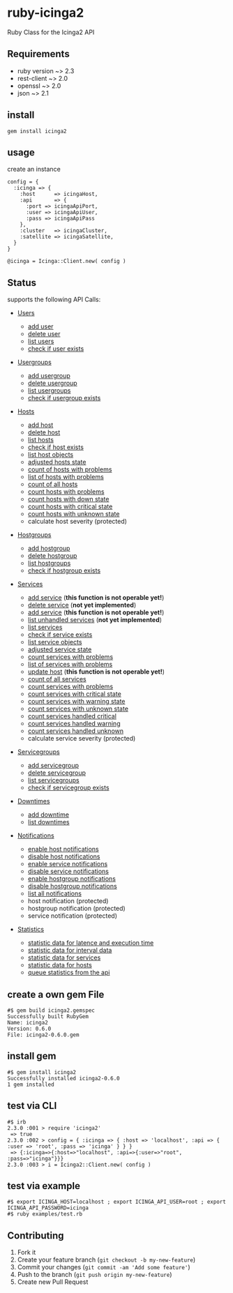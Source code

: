 # ruby-icinga2

Ruby Class for the Icinga2 API




## Requirements

* ruby version  ~> 2.3
* rest-client ~> 2.0
* openssl ~> 2.0
* json  ~> 2.1

## install

    gem install icinga2

## usage

create an instance

    config = {
      :icinga => {
        :host      => icingaHost,
        :api       => {
          :port => icingaApiPort,
          :user => icingaApiUser,
          :pass => icingaApiPass
        },
        :cluster   => icingaCluster,
        :satellite => icingaSatellite,
      }
    }

    @icinga = Icinga::Client.new( config )

## Status

supports the following API Calls:

  - [Users](doc/users.md)
    * [add user](doc/users.md#add-user)
    * [delete user](doc/users.md#delete-dser)
    * [list users](doc/users.md#list-users)
    * [check if user exists](doc/users.md#user-exists)

  - [Usergroups](doc/usergroups.md)
    * [add usergroup](doc/usergroups.md#add-usergroup)
    * [delete usergroup](doc/usergroups.md#delete-usergroup)
    * [list usergroups](doc/usergroups.md#list-usergroups)
    * [check if usergroup exists](doc/usergroups.md#usergroup-exists)

  - [Hosts](doc/hosts.md)
    * [add host](doc/hosts.md#add-host)
    * [delete host](doc/hosts.md#delete-host)
    * [list hosts](doc/hosts.md#list-hosts)
    * [check if host exists](doc/hosts.md#host-exists)
    * [list host objects](doc/hosts.md#list-host-objects)
    * [adjusted hosts state](doc/hosts.md#hosts-adjusted)
    * [count of hosts with problems](doc/hosts.md#count-hosts-with-problems)
    * [list of hosts with problems](doc/hosts.md#list-hosts-with-problems)
    * [count of all hosts](doc/hosts.md#count-all-hosts)
    * [count hosts with problems](doc/hosts.md#count-host-problems)
    * [count hosts with down state](doc/hosts.md#count-hosts-down)
    * [count hosts with critical state](doc/hosts.md#count-hosts-critical)
    * [count hosts with unknown state](doc/hosts.md#count-hosts-unknown)
    * calculate host severity (protected)

  - [Hostgroups](doc/hostgroups.md)
    * [add hostgroup](doc/hostgroups.md#add-usergroup)
    * [delete hostgroup](doc/hostgroups.md#delete-usergroup)
    * [list hostgroups](doc/hostgroups.md#list-usergroups)
    * [check if hostgroup exists](doc/hostgroups.md#usergroup-exists)

  - [Services](doc/services.md)
    * [add service](doc/services.md#add-service) (**this function is not operable yet!**)
    * [delete service](doc/services.md#delete-service) (**not yet implemented**)
    * [add service](doc/services.md#add-service) (**this function is not operable yet!**)
    * [list unhandled services](doc/services.md#unhandled-services) (**not yet implemented**)
    * [list services](doc/services.md#list-services)
    * [check if service exists](doc/services.md#service-exists)
    * [list service objects](doc/services.md#list-service-objects)
    * [adjusted service state](doc/services.md#services-adjusted)
    * [count services with problems](doc/services.md#count-services-with-problems)
    * [list of services with problems](doc/services.md#list-services-with-problems)
    * [update host](doc/services.md#update-host) (**this function is not operable yet!**)
    * [count of all services](doc/services.md#count-all-services)
    * [count services with problems](doc/services.md#count-service-problems)
    * [count services with critical state](doc/services.md#count-critical-services)
    * [count services with warning state](doc/services.md#count-warning-services)
    * [count services with unknown state](doc/services.md#count-unknown-services)
    * [count services handled critical](doc/services.md#count-handled-critical-services)
    * [count services handled warning](doc/services.md#count-handled-warning-services)
    * [count services handled unknown](doc/services.md#count-handled-unknown-services)
    * calculate service severity (protected)

  - [Servicegroups](doc/servicegroups.md)
    * [add servicegroup](doc/servicegroups.md#add-servicegroup)
    * [delete servicegroup](doc/servicegroups.md#delete-servicegroup)
    * [list servicegroups](doc/servicegroups.md#list-servicegroup)
    * [check if servicegroup exists](doc/servicegroups.md#servicegroup-exists)

  - [Downtimes](doc/downtimes.md)
    * [add downtime](doc/downtimes.md#add-downtime)
    * [list downtimes](doc/downtimes.md#list-downtimes)

  - [Notifications](doc/notifications.md)
    * [enable host notifications](doc/notifications.md#enable-host-notification)
    * [disable host notifications](doc/notifications.md#disable-host-notification)
    * [enable service notifications](doc/notifications.md#enable-service-notification)
    * [disable service notifications](doc/notifications.md#disable-service-notification)
    * [enable hostgroup notifications](doc/notifications.md#enable-hostgroup-notification)
    * [disable hostgroup notifications](doc/notifications.md#disable-hostgroup-notification)
    * [list all notifications](doc/notifications.md#list-notifications)
    * host notification (protected)
    * hostgroup notification (protected)
    * service notification (protected)

  - [Statistics](doc/statistics.md)
    * [statistic data for latence and execution time](doc/statistics.md#stats-avg)
    * [statistic data for interval data](doc/statistics.md#stats-interval)
    * [statistic data for services](doc/statistics.md#stats-services)
    * [statistic data for hosts](doc/statistics.md#stats-hosts)
    * [queue statistics from the api](doc/statistics.md#stats-work-queue)


## create a own gem File

    #$ gem build icinga2.gemspec
    Successfully built RubyGem
    Name: icinga2
    Version: 0.6.0
    File: icinga2-0.6.0.gem

## install gem

    #$ gem install icinga2
    Successfully installed icinga2-0.6.0
    1 gem installed

## test via CLI

    #$ irb
    2.3.0 :001 > require 'icinga2'
     => true
    2.3.0 :002 > config = { :icinga => { :host => 'localhost', :api => { :user => 'root', :pass => 'icinga' } } }
     => {:icinga=>{:host=>"localhost", :api=>{:user=>"root", :pass=>"icinga"}}}
    2.3.0 :003 > i = Icinga2::Client.new( config )

## test via example
    #$ export ICINGA_HOST=localhost ; export ICINGA_API_USER=root ; export ICINGA_API_PASSWORD=icinga
    #$ ruby examples/test.rb



## Contributing

1. Fork it
2. Create your feature branch (`git checkout -b my-new-feature`)
3. Commit your changes (`git commit -am 'Add some feature'`)
4. Push to the branch (`git push origin my-new-feature`)
5. Create new Pull Request




